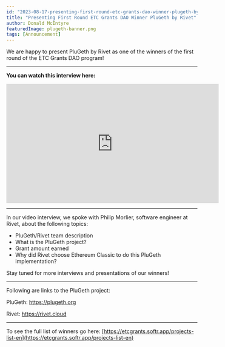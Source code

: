 ```yaml
---
id: "2023-08-17-presenting-first-round-etc-grants-dao-winner-plugeth-by-rivet-en"
title: "Presenting First Round ETC Grants DAO Winner PluGeth by Rivet"
author: Donald McIntyre
featuredImage: plugeth-banner.png
tags: [Announcement]
---
```


We are happy to present PluGeth by Rivet as one of the winners of the first round of the ETC Grants DAO program!  

---
**You can watch this interview here:**

<iframe width="560" height="315" src="https://www.youtube.com/embed/P-m6XpW5Nto" title="YouTube video player" frameborder="0" allow="accelerometer; autoplay; clipboard-write; encrypted-media; gyroscope; picture-in-picture; web-share" allowfullscreen></iframe>

---

In our video interview, we spoke with Philip Morlier, software engineer at Rivet, about the following topics:  

- PluGeth/Rivet team description  
- What is the PluGeth project?  
- Grant amount earned
- Why did Rivet choose Ethereum Classic to do this PluGeth implementation?  

Stay tuned for more interviews and presentations of our winners!

---
Following are links to the PluGeth project:

PluGeth: https://plugeth.org 

Rivet: https://rivet.cloud 

---

To see the full list of winners go here: [https://etcgrants.softr.app/projects-list-en](https://etcgrants.softr.app/projects-list-en)

